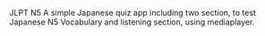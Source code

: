 JLPT N5 
A simple Japanese quiz app including two section,
to test Japanese N5 Vocabulary and listening section, using mediaplayer.
